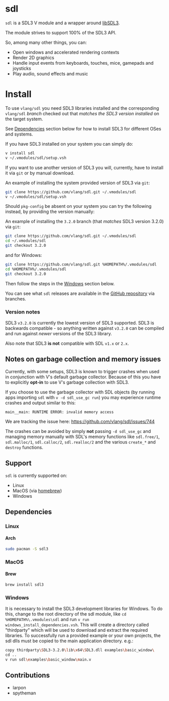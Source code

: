 # sdl

`sdl` is a SDL3 V module and a wrapper around [libSDL3](https://www.libsdl.org/).

The module strives to support 100% of the SDL3 API.

So, among many other things, you can:
- Open windows and accelerated rendering contexts
- Render 2D graphics
- Handle input events from keyboards, touches, mice, gamepads and joysticks
- Play audio, sound effects and music

# Install

To use `vlang/sdl` you need SDL3 libraries installed and the corresponding
`vlang/sdl` *branch* checked out that *matches the SDL3 version installed* on the target system.

See [Dependencies](#Dependencies) section below for how to install SDL3
for different OSes and systems.

If you have SDL3 installed on your system you can simply do:
```bash
v install sdl
v ~/.vmodules/sdl/setup.vsh
```

If you want to use another version of SDL3 you will, currently, have to install
it via `git` or by manual download.

An example of installing the system provided version of SDL3 via `git`:
```bash
git clone https://github.com/vlang/sdl.git ~/.vmodules/sdl
v ~/.vmodules/sdl/setup.vsh
```

Should `pkg-config` be absent on your system you can try the following instead,
by providing the version manually:

An example of installing the `3.2.0` branch (that *matches* SDL3 version 3.2.0) via `git`:
```bash
git clone https://github.com/vlang/sdl.git ~/.vmodules/sdl
cd ~/.vmodules/sdl
git checkout 3.2.0
```
and for Windows:
```bash
git clone https://github.com/vlang/sdl.git %HOMEPATH%/.vmodules/sdl
cd %HOMEPATH%/.vmodules/sdl
git checkout 3.2.0
```
Then follow the steps in the [Windows](#windows) section below.

You can see what `sdl` releases are available in the [GitHub repository](https://github.com/vlang/sdl/branches) via branches.

### Version notes

SDL3 `v3.2.0` is currently the lowest version of SDL3 supported.
SDL3 is backwards compatible - so anything written against `v3.2.0` can be compiled and run
against *newer* versions of the SDL3 library.

Also note that SDL3 **is not** compatible with SDL `v1.x` or `2.x`.

## Notes on garbage collection and memory issues

Currently, with some setups, SDL3 is known to trigger crashes when used in conjunction
with V's default garbage collector. Because of this you have to explicitly **opt-in**
to use V's garbage collection with SDL3.

If you choose to use the garbage collector with SDL objects
(by running apps importing `sdl` with `v -d sdl_use_gc run`)
you may experience runtime crashes and output similar to this:

```
main__main: RUNTIME ERROR: invalid memory access
```

We are tracking the issue here: https://github.com/vlang/sdl/issues/744

The crashes can be avoided by simply **not** passing `-d sdl_use_gc` and
managing memory manually with SDL's memory functions like `sdl.free/1`, `sdl.malloc/1`,
`sdl.calloc/2`, `sdl.realloc/2` and the various `create_*` and `destroy` functions.

## Support

`sdl` is currently supported on:
- Linux
- MacOS (via [homebrew](https://brew.sh/))
- Windows

## Dependencies

### Linux

#### Arch
```bash
sudo pacman -S sdl3
```

### MacOS

#### Brew
```bash
brew install sdl3
```

### Windows
It is necessary to install the SDL3 development libraries for Windows.
To do this, change to the root directory of the sdl module, like
`cd %HOMEPATH%\.vmodules\sdl`
and run
`v run windows_install_dependencies.vsh`.
This will create a directory called "thirdparty" which will be used to download and
extract the required libraries. To successfully run a provided example or your own projects,
the sdl dlls must be copied to the main application directory. e.g.:
```bash
copy thirdparty\SDL3-3.2.0\lib\x64\SDL3.dll examples\basic_window\
cd ..
v run sdl\examples\basic_window\main.v
```

## Contributions

- larpon
- spytheman
